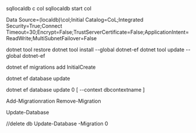 ﻿
sqllocaldb c col
sqllocaldb start col




Data Source=(localdb)\col;Initial Catalog=CoL;Integrated Security=True;Connect Timeout=30;Encrypt=False;TrustServerCertificate=False;ApplicationIntent=ReadWrite;MultiSubnetFailover=False



dotnet tool restore
dotnet tool install --global dotnet-ef
dotnet tool update --global dotnet-ef

dotnet ef migrations add InitialCreate

dotnet ef database update

dotnet ef database update 0 [ --context dbcontextname ]



Add-Migrationration
Remove-Migration

Update-Database

//delete db
Update-Database -Migration 0
